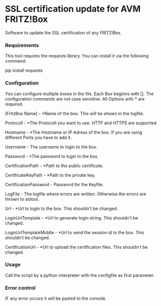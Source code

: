 SSL certification update for AVM FRITZ!Box
=================

Software to update the SSL certification of any FRITZ!Box.


### Requirements
This tool requires the requests library. You can install it via the following command:

pip install requests


### Configuration
You can configure multiple boxes in the file. Each Box beginns with []. The configuration commands are not case sensitive. All Options with * are required.

[FritzBox Name]					- *Name of the box. This will be shown in the logfile.

Protocoll								- *The Protocoll you want to use. HTTP and HTTPS are supported

Hostname								- *The Hostname or IP Adress of the box. If you are using different Ports you have to add it.

Username								- The username to login to the box.

Password								- *The password to login to the box.

CertificationPath				- *Path to the public certificate.

CertificateKeyPath			- *Path to the private key.

CertificationPassword		- Password for the Keyfile.

LogFile									- The logfile where errors are written. Otherwise the errors are thrown to stdout.

Url											- *Url to login to the box. This shouldn't be changed.

LoginUrlTemplate				- *Url to generate login string. This shouldn't be changed.

LoginUrlTemplateMiddle	- *Url to send the session id to the box. This shouldn't be changed.

CertificationUrl				- *Url to upload the certification files. This shouldn't be changed.


### Usage
Call the script by a python interpreter with the configfile as first parameter.


### Error control
IF any error occurs it will be pasted to the console.
